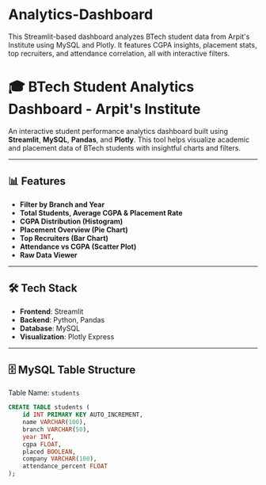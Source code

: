 # Analytics-Dashboard
This Streamlit-based dashboard analyzes BTech student data from Arpit's Institute using MySQL and Plotly. It features CGPA insights, placement stats, top recruiters, and attendance correlation, all with interactive filters.


# 🎓 BTech Student Analytics Dashboard - Arpit's Institute

An interactive student performance analytics dashboard built using **Streamlit**, **MySQL**, **Pandas**, and **Plotly**. This tool helps visualize academic and placement data of BTech students with insightful charts and filters.

---

## 📊 Features

- **Filter by Branch and Year**
- **Total Students, Average CGPA & Placement Rate**
- **CGPA Distribution (Histogram)**
- **Placement Overview (Pie Chart)**
- **Top Recruiters (Bar Chart)**
- **Attendance vs CGPA (Scatter Plot)**
- **Raw Data Viewer**

---

## 🛠️ Tech Stack

- **Frontend**: Streamlit
- **Backend**: Python, Pandas
- **Database**: MySQL
- **Visualization**: Plotly Express

---

## 🗄️ MySQL Table Structure

Table Name: `students`

```sql
CREATE TABLE students (
    id INT PRIMARY KEY AUTO_INCREMENT,
    name VARCHAR(100),
    branch VARCHAR(50),
    year INT,
    cgpa FLOAT,
    placed BOOLEAN,
    company VARCHAR(100),
    attendance_percent FLOAT
);

